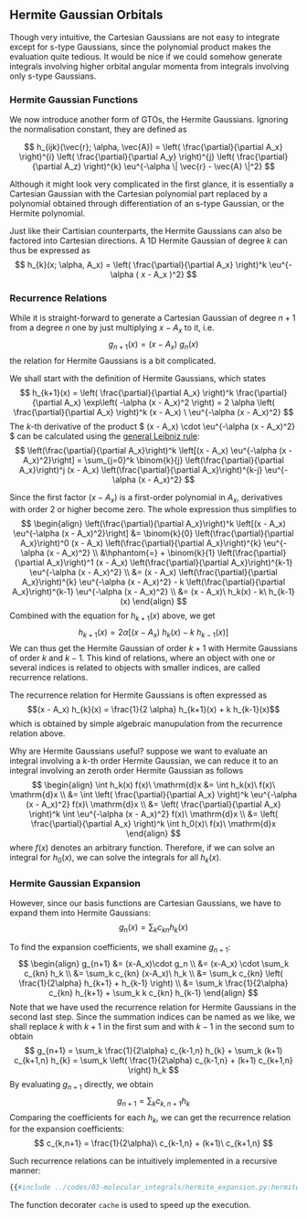 ## Hermite Gaussian Orbitals

Though very intuitive, the Cartesian Gaussians are not easy to integrate 
except for s-type Gaussians, since the polynomial product makes the evaluation 
quite tedious. It would be nice if we could somehow generate integrals involving 
higher orbital angular momenta from integrals involving only s-type Gaussians.

### Hermite Gaussian Functions

We now introduce another form of GTOs, the Hermite Gaussians. Ignoring 
the normalisation constant, they are defined as

$$
h_{ijk}(\vec{r}; \alpha, \vec{A}) = 
  \left( \frac{\partial}{\partial A_x} \right)^{i}
  \left( \frac{\partial}{\partial A_y} \right)^{j}
  \left( \frac{\partial}{\partial A_z} \right)^{k}
  \eu^{-\alpha \| \vec{r} - \vec{A} \|^2}
$$

Although it might look very complicated in the first glance, it is 
essentially a Cartesian Gaussian with the Cartesian polynomial part 
replaced by a polynomial obtained through differentiation of an s-type 
Gaussian, or the Hermite polynomial. 

Just like their Cartisian counterparts, the Hermite Gaussians can also be 
factored into Cartesian directions. A 1D Hermite Gaussian of degree $k$ 
can thus be expressed as
$$
h_{k}(x; \alpha, A_x) =
  \left( \frac{\partial}{\partial A_x} \right)^k
  \eu^{-\alpha ( x - A_x )^2}
$$

### Recurrence Relations
While it is straight-forward to generate a Cartesian Gaussian of degree 
$n + 1$ from a degree $n$ one by just multiplying $x - A_x$ 
to it, i.e.
$$
g_{n + 1}(x) = (x - A_x)\ g_{n}(x)
$$
the relation for Hermite Gaussians is a bit complicated. 

We shall start with the definition of Hermite Gaussians, which states
$$
h_{k+1}(x) = 
  \left( \frac{\partial}{\partial A_x} \right)^k 
  \frac{\partial}{\partial A_x} \exp\left( -\alpha (x - A_x)^2 \right) = 
  2 \alpha \left( \frac{\partial}{\partial A_x} \right)^k (x - A_x) 
  \ \eu^{-\alpha (x - A_x)^2}
$$
The $k$-th derivative of the product 
$ (x - A_x) \cdot \eu^{-\alpha (x - A_x)^2} $
can be calculated using the [general Leibniz rule](https://en.wikipedia.org/wiki/General_Leibniz_rule):
$$
\left(\frac{\partial}{\partial A_x}\right)^k 
  \left[(x - A_x) \eu^{-\alpha (x - A_x)^2}\right] 
  = \sum_{j=0}^k \binom{k}{j} 
    \left(\frac{\partial}{\partial A_x}\right)^j (x - A_x) 
    \left(\frac{\partial}{\partial A_x}\right)^{k-j} \eu^{-\alpha (x - A_x)^2}
$$

Since the first factor $(x - A_x)$ is a first-order polynomial in 
$A_x$, derivatives with order 2 or higher become zero. The whole 
expression thus simplifies to
$$
\begin{align}
\left(\frac{\partial}{\partial A_x}\right)^k 
  \left[(x - A_x) \eu^{-\alpha (x - A_x)^2}\right] 
  &= \binom{k}{0} \left(\frac{\partial}{\partial A_x}\right)^0 (x - A_x) 
    \left(\frac{\partial}{\partial A_x}\right)^{k} \eu^{-\alpha (x - A_x)^2} \\
  &\hphantom{=} + \binom{k}{1}
    \left(\frac{\partial}{\partial A_x}\right)^1 (x - A_x) 
    \left(\frac{\partial}{\partial A_x}\right)^{k-1} \eu^{-\alpha (x - A_x)^2} \\
  &= (x - A_x) \left(\frac{\partial}{\partial A_x}\right)^{k} \eu^{-\alpha (x - A_x)^2} - 
  k \left(\frac{\partial}{\partial A_x}\right)^{k-1} \eu^{-\alpha (x - A_x)^2} \\
  &= (x - A_x)\ h_k(x) - k\ h_{k-1}(x)
\end{align}
$$
Combined with the equation for $h_{k+1}(x)$ above, we get
$$
h_{k+1}(x) =  2\alpha \left[ (x - A_x)\ h_k(x) - k\ h_{k-1}(x) \right]
$$
We can thus get the Hermite Gaussian of order $k+1$ with Hermite Gaussians 
of order $k$ and $k-1$. This kind of relations, where an object with 
one or several indices is related to objects with smaller indices, are called 
recurrence relations.

The recurrence relation for Hermite Gaussians is often expressed as
$$(x - A_x) h_{k}(x) = \frac{1}{2 \alpha} h_{k+1}(x) + k h_{k-1}(x)$$
which is obtained by simple algebraic manupulation from the recurrence 
relation above.

Why are Hermite Gaussians useful? suppose we want to evaluate an integral 
involving a $k$-th order Hermite Gaussian, we can reduce it to an integral 
involving an zeroth order Hermite Gaussian as follows
$$
\begin{align}
\int h_k(x) f(x)\ \mathrm{d}x
  &= \int h_k(x)\ f(x)\ \mathrm{d}x \\
  &= \int \left( \frac{\partial}{\partial A_x} \right)^k \eu^{-\alpha (x - A_x)^2} f(x)\ \mathrm{d}x \\
  &= \left( \frac{\partial}{\partial A_x} \right)^k \int \eu^{-\alpha (x - A_x)^2} f(x)\ \mathrm{d}x \\
  &= \left( \frac{\partial}{\partial A_x} \right)^k \int h_0(x)\ f(x)\ \mathrm{d}x
\end{align}
$$
where $f(x)$ denotes an arbitrary function. Therefore, if we can solve 
an integral for $h_0(x)$, we can solve the integrals for all 
$h_k (x)$. 

### Hermite Gaussian Expansion
However, since our basis functions are Cartesian Gaussians, we have to expand 
them into Hermite Gaussians:
$$
g_n(x) = \sum_k c_{kn} h_k(x)
$$

To find the expansion coefficients, we shall examine $g_{n+1}$:
$$
\begin{align}
g_{n+1} &= (x-A_x)\cdot g_n \\
  &= (x-A_x) \cdot \sum_k c_{kn} h_k \\
  &= \sum_k c_{kn} (x-A_x)\ h_k \\
  &= \sum_k c_{kn} \left( \frac{1}{2\alpha} h_{k+1} + h_{k-1} \right) \\
  &= \sum_k \frac{1}{2\alpha} c_{kn} h_{k+1} + \sum_k k c_{kn} h_{k-1}
\end{align}
$$
Note that we have used the recurrence relation for Hermite Gaussians in the 
second last step. Since the summation indices can be named as we like, we 
shall replace $k$ with $k+1$ in the first sum and with 
$k-1$ in the second sum to obtain
$$
g_{n+1} = \sum_k \frac{1}{2\alpha} c_{k-1,n} h_{k} + \sum_k (k+1) c_{k+1,n} h_{k} = \sum_k \left( \frac{1}{2\alpha} c_{k-1,n} + (k+1) c_{k+1,n} \right) h_k
$$
By evaluating $g_{n+1}$ directly, we obtain
$$
g_{n+1} = \sum_k c_{k,n+1} h_k
$$
Comparing the coefficients for each $h_k$, we can get the recurrence 
relation for the expansion coefficients:
$$
c_{k,n+1} = \frac{1}{2\alpha}\ c_{k-1,n} + (k+1)\ c_{k+1,n}
$$

Such recurrence relations can be intuitively implemented in a recursive manner:
```python
{{#include ../codes/03-molecular_integrals/hermite_expansion.py:hermite_expansion}}
```

The function decorater `cache` is used to speed up the execution.

